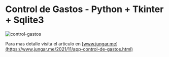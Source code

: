 # Control de Gastos - Python + Tkinter + Sqlite3

![control-gastos](https://blogger.googleusercontent.com/img/a/AVvXsEi35DGhu0JD5WM4iDaMDjbUMbBFRllaJABij7r1H0_otEE8a69YHtCC1GxP7PfpxgXNZfpn5J2wdMAupL0noXmgdtXypZA9OfaXyf7WzWsxduXQZK19gPvnN4mTaXa6j5RzzeKZa_OrmVKjTCUrZDib9a0git-OiRv0fx04CDuQpNx2PhaE3A3k4IwC5g=w364-h400)



Para mas detalle visita el articulo en [www.jungar.me](https://www.jungar.me/2021/11/app-control-de-gastos.html)
 

